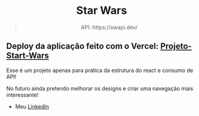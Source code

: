 <h1 align="center">Star Wars</h1>

<blockquote align="center">API: https://swapi.dev/</blockquote>

<h2>Deploy da aplicação feito com o Vercel: <a target="_blank" href="https://projeto-star-wars-rogeraguiar0.vercel.app/">Projeto-Start-Wars</a></h2>

<p>Esse é um projeto apenas para prática da estrutura do react e consumo de API!</p>
<p>No futuro ainda pretendo melhorar os designs e criar uma navegação mais interessante!</p>

- <p>Meu <a target="_blank" href="https://www.linkedin.com/in/rógeraguiar/">LinkedIn</a></p>
